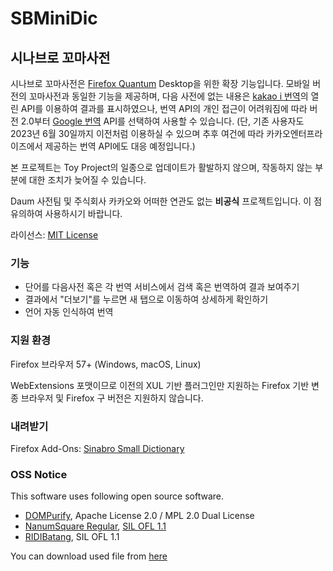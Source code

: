 # SBMiniDic

## 시나브로 꼬마사전

시나브로 꼬마사전은 [Firefox Quantum](https://firefox.com) Desktop을 위한 확장 기능입니다. 모바일 버전의 꼬마사전과 동일한 기능을 제공하며, 다음 사전에 없는 내용은 [kakao i 번역](https://translate.kakao.com)의 열린 API를 이용하여 결과를 표시하였으나, 번역 API의 개인 접근이 어려워짐에 따라 버전 2.0부터 [Google 번역](https://translate.google.com) API를 선택하여 사용할 수 있습니다. (단, 기존 사용자도 2023년 6월 30일까지 이전처럼 이용하실 수 있으며 추후 여건에 따라 카카오엔터프라이즈에서 제공하는 번역 API에도 대응 예정입니다.)

본 프로젝트는 Toy Project의 일종으로 업데이트가 활발하지 않으며, 작동하지 않는 부분에 대한 조치가 늦어질 수 있습니다.

Daum 사전팀 및 주식회사 카카오와 어떠한 연관도 없는 **비공식** 프로젝트입니다. 이 점 유의하여 사용하시기 바랍니다.

라이선스: [MIT License](LICENSE)

### 기능

* 단어를 다음사전 혹은 각 번역 서비스에서 검색 혹은 번역하여 결과 보여주기
* 결과에서 "더보기"를 누르면 새 탭으로 이동하여 상세하게 확인하기
* 언어 자동 인식하여 번역

### 지원 환경

Firefox 브라우저 57+ (Windows, macOS, Linux)

WebExtensions 포맷이므로 이전의 XUL 기반 플러그인만 지원하는 Firefox 기반 변종 브라우저 및 Firefox 구 버전은 지원하지 않습니다.

### 내려받기

Firefox Add-Ons: [Sinabro Small Dictionary](https://addons.mozilla.org/ko/firefox/addon/sinabro-small-dictionary/)

### OSS Notice

This software uses following open source software.

- [DOMPurify](https://github.com/cure53/DOMPurify), Apache License 2.0 / MPL 2.0 Dual License
- [NanumSquare Regular](https://hangeul.naver.com), [SIL OFL 1.1](https://help.naver.com/service/30016/contents/18088?osType=PC&lang=ko)
- [RIDIBatang](https://ridicorp.com/ridibatang), SIL OFL 1.1

You can download used file from [here](https://github.com/lego37yoon/SBMiniDic/blob/main/purify.min.js)
